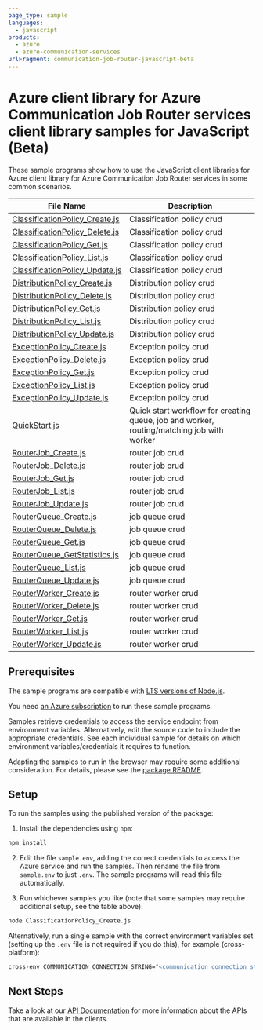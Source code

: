 ```yaml
---
page_type: sample
languages:
  - javascript
products:
  - azure
  - azure-communication-services
urlFragment: communication-job-router-javascript-beta
---
```


# Azure client library for Azure Communication Job Router services client library samples for JavaScript (Beta)

These sample programs show how to use the JavaScript client libraries for Azure client library for Azure Communication Job Router services in some common scenarios.

| **File Name**                                                 | **Description**                                                                           |
| ------------------------------------------------------------- | ----------------------------------------------------------------------------------------- |
| [ClassificationPolicy_Create.js][classificationpolicy_create] | Classification policy crud                                                                |
| [ClassificationPolicy_Delete.js][classificationpolicy_delete] | Classification policy crud                                                                |
| [ClassificationPolicy_Get.js][classificationpolicy_get]       | Classification policy crud                                                                |
| [ClassificationPolicy_List.js][classificationpolicy_list]     | Classification policy crud                                                                |
| [ClassificationPolicy_Update.js][classificationpolicy_update] | Classification policy crud                                                                |
| [DistributionPolicy_Create.js][distributionpolicy_create]     | Distribution policy crud                                                                  |
| [DistributionPolicy_Delete.js][distributionpolicy_delete]     | Distribution policy crud                                                                  |
| [DistributionPolicy_Get.js][distributionpolicy_get]           | Distribution policy crud                                                                  |
| [DistributionPolicy_List.js][distributionpolicy_list]         | Distribution policy crud                                                                  |
| [DistributionPolicy_Update.js][distributionpolicy_update]     | Distribution policy crud                                                                  |
| [ExceptionPolicy_Create.js][exceptionpolicy_create]           | Exception policy crud                                                                     |
| [ExceptionPolicy_Delete.js][exceptionpolicy_delete]           | Exception policy crud                                                                     |
| [ExceptionPolicy_Get.js][exceptionpolicy_get]                 | Exception policy crud                                                                     |
| [ExceptionPolicy_List.js][exceptionpolicy_list]               | Exception policy crud                                                                     |
| [ExceptionPolicy_Update.js][exceptionpolicy_update]           | Exception policy crud                                                                     |
| [QuickStart.js][quickstart]                                   | Quick start workflow for creating queue, job and worker, routing/matching job with worker |
| [RouterJob_Create.js][routerjob_create]                       | router job crud                                                                           |
| [RouterJob_Delete.js][routerjob_delete]                       | router job crud                                                                           |
| [RouterJob_Get.js][routerjob_get]                             | router job crud                                                                           |
| [RouterJob_List.js][routerjob_list]                           | router job crud                                                                           |
| [RouterJob_Update.js][routerjob_update]                       | router job crud                                                                           |
| [RouterQueue_Create.js][routerqueue_create]                   | job queue crud                                                                            |
| [RouterQueue_Delete.js][routerqueue_delete]                   | job queue crud                                                                            |
| [RouterQueue_Get.js][routerqueue_get]                         | job queue crud                                                                            |
| [RouterQueue_GetStatistics.js][routerqueue_getstatistics]     | job queue crud                                                                            |
| [RouterQueue_List.js][routerqueue_list]                       | job queue crud                                                                            |
| [RouterQueue_Update.js][routerqueue_update]                   | job queue crud                                                                            |
| [RouterWorker_Create.js][routerworker_create]                 | router worker crud                                                                        |
| [RouterWorker_Delete.js][routerworker_delete]                 | router worker crud                                                                        |
| [RouterWorker_Get.js][routerworker_get]                       | router worker crud                                                                        |
| [RouterWorker_List.js][routerworker_list]                     | router worker crud                                                                        |
| [RouterWorker_Update.js][routerworker_update]                 | router worker crud                                                                        |

## Prerequisites

The sample programs are compatible with [LTS versions of Node.js](https://github.com/nodejs/release#release-schedule).

You need [an Azure subscription][freesub] to run these sample programs.

Samples retrieve credentials to access the service endpoint from environment variables. Alternatively, edit the source code to include the appropriate credentials. See each individual sample for details on which environment variables/credentials it requires to function.

Adapting the samples to run in the browser may require some additional consideration. For details, please see the [package README][package].

## Setup

To run the samples using the published version of the package:

1. Install the dependencies using `npm`:

```bash
npm install
```

2. Edit the file `sample.env`, adding the correct credentials to access the Azure service and run the samples. Then rename the file from `sample.env` to just `.env`. The sample programs will read this file automatically.

3. Run whichever samples you like (note that some samples may require additional setup, see the table above):

```bash
node ClassificationPolicy_Create.js
```

Alternatively, run a single sample with the correct environment variables set (setting up the `.env` file is not required if you do this), for example (cross-platform):

```bash
cross-env COMMUNICATION_CONNECTION_STRING="<communication connection string>" node ClassificationPolicy_Create.js
```

## Next Steps

Take a look at our [API Documentation][apiref] for more information about the APIs that are available in the clients.

[classificationpolicy_create]: https://github.com/Azure/azure-sdk-for-js/blob/main/sdk/communication/communication-job-router-rest/samples/v1-beta/javascript/ClassificationPolicy_Create.js
[classificationpolicy_delete]: https://github.com/Azure/azure-sdk-for-js/blob/main/sdk/communication/communication-job-router-rest/samples/v1-beta/javascript/ClassificationPolicy_Delete.js
[classificationpolicy_get]: https://github.com/Azure/azure-sdk-for-js/blob/main/sdk/communication/communication-job-router-rest/samples/v1-beta/javascript/ClassificationPolicy_Get.js
[classificationpolicy_list]: https://github.com/Azure/azure-sdk-for-js/blob/main/sdk/communication/communication-job-router-rest/samples/v1-beta/javascript/ClassificationPolicy_List.js
[classificationpolicy_update]: https://github.com/Azure/azure-sdk-for-js/blob/main/sdk/communication/communication-job-router-rest/samples/v1-beta/javascript/ClassificationPolicy_Update.js
[distributionpolicy_create]: https://github.com/Azure/azure-sdk-for-js/blob/main/sdk/communication/communication-job-router-rest/samples/v1-beta/javascript/DistributionPolicy_Create.js
[distributionpolicy_delete]: https://github.com/Azure/azure-sdk-for-js/blob/main/sdk/communication/communication-job-router-rest/samples/v1-beta/javascript/DistributionPolicy_Delete.js
[distributionpolicy_get]: https://github.com/Azure/azure-sdk-for-js/blob/main/sdk/communication/communication-job-router-rest/samples/v1-beta/javascript/DistributionPolicy_Get.js
[distributionpolicy_list]: https://github.com/Azure/azure-sdk-for-js/blob/main/sdk/communication/communication-job-router-rest/samples/v1-beta/javascript/DistributionPolicy_List.js
[distributionpolicy_update]: https://github.com/Azure/azure-sdk-for-js/blob/main/sdk/communication/communication-job-router-rest/samples/v1-beta/javascript/DistributionPolicy_Update.js
[exceptionpolicy_create]: https://github.com/Azure/azure-sdk-for-js/blob/main/sdk/communication/communication-job-router-rest/samples/v1-beta/javascript/ExceptionPolicy_Create.js
[exceptionpolicy_delete]: https://github.com/Azure/azure-sdk-for-js/blob/main/sdk/communication/communication-job-router-rest/samples/v1-beta/javascript/ExceptionPolicy_Delete.js
[exceptionpolicy_get]: https://github.com/Azure/azure-sdk-for-js/blob/main/sdk/communication/communication-job-router-rest/samples/v1-beta/javascript/ExceptionPolicy_Get.js
[exceptionpolicy_list]: https://github.com/Azure/azure-sdk-for-js/blob/main/sdk/communication/communication-job-router-rest/samples/v1-beta/javascript/ExceptionPolicy_List.js
[exceptionpolicy_update]: https://github.com/Azure/azure-sdk-for-js/blob/main/sdk/communication/communication-job-router-rest/samples/v1-beta/javascript/ExceptionPolicy_Update.js
[quickstart]: https://github.com/Azure/azure-sdk-for-js/blob/main/sdk/communication/communication-job-router-rest/samples/v1-beta/javascript/QuickStart.js
[routerjob_create]: https://github.com/Azure/azure-sdk-for-js/blob/main/sdk/communication/communication-job-router-rest/samples/v1-beta/javascript/RouterJob_Create.js
[routerjob_delete]: https://github.com/Azure/azure-sdk-for-js/blob/main/sdk/communication/communication-job-router-rest/samples/v1-beta/javascript/RouterJob_Delete.js
[routerjob_get]: https://github.com/Azure/azure-sdk-for-js/blob/main/sdk/communication/communication-job-router-rest/samples/v1-beta/javascript/RouterJob_Get.js
[routerjob_list]: https://github.com/Azure/azure-sdk-for-js/blob/main/sdk/communication/communication-job-router-rest/samples/v1-beta/javascript/RouterJob_List.js
[routerjob_update]: https://github.com/Azure/azure-sdk-for-js/blob/main/sdk/communication/communication-job-router-rest/samples/v1-beta/javascript/RouterJob_Update.js
[routerqueue_create]: https://github.com/Azure/azure-sdk-for-js/blob/main/sdk/communication/communication-job-router-rest/samples/v1-beta/javascript/RouterQueue_Create.js
[routerqueue_delete]: https://github.com/Azure/azure-sdk-for-js/blob/main/sdk/communication/communication-job-router-rest/samples/v1-beta/javascript/RouterQueue_Delete.js
[routerqueue_get]: https://github.com/Azure/azure-sdk-for-js/blob/main/sdk/communication/communication-job-router-rest/samples/v1-beta/javascript/RouterQueue_Get.js
[routerqueue_getstatistics]: https://github.com/Azure/azure-sdk-for-js/blob/main/sdk/communication/communication-job-router-rest/samples/v1-beta/javascript/RouterQueue_GetStatistics.js
[routerqueue_list]: https://github.com/Azure/azure-sdk-for-js/blob/main/sdk/communication/communication-job-router-rest/samples/v1-beta/javascript/RouterQueue_List.js
[routerqueue_update]: https://github.com/Azure/azure-sdk-for-js/blob/main/sdk/communication/communication-job-router-rest/samples/v1-beta/javascript/RouterQueue_Update.js
[routerworker_create]: https://github.com/Azure/azure-sdk-for-js/blob/main/sdk/communication/communication-job-router-rest/samples/v1-beta/javascript/RouterWorker_Create.js
[routerworker_delete]: https://github.com/Azure/azure-sdk-for-js/blob/main/sdk/communication/communication-job-router-rest/samples/v1-beta/javascript/RouterWorker_Delete.js
[routerworker_get]: https://github.com/Azure/azure-sdk-for-js/blob/main/sdk/communication/communication-job-router-rest/samples/v1-beta/javascript/RouterWorker_Get.js
[routerworker_list]: https://github.com/Azure/azure-sdk-for-js/blob/main/sdk/communication/communication-job-router-rest/samples/v1-beta/javascript/RouterWorker_List.js
[routerworker_update]: https://github.com/Azure/azure-sdk-for-js/blob/main/sdk/communication/communication-job-router-rest/samples/v1-beta/javascript/RouterWorker_Update.js
[apiref]: https://learn.microsoft.com/javascript/api/@azure/communication-job-router
[freesub]: https://azure.microsoft.com/free/
[package]: https://github.com/Azure/azure-sdk-for-js/tree/main/sdk/communication/communication-job-router-rest/README.md
